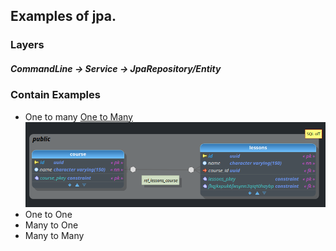 ## Examples of jpa.
  
### Layers
  ##### CommandLine -> Service -> JpaRepository/Entity  

### Contain Examples
  - One to many [One to Many](one-to-many)
  ![alt text](imgs/one-to-many.png)
  - One to One
  - Many to One
  - Many to Many
